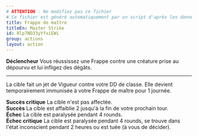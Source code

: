 ```yaml
---
# ATTENTION : Ne modifiez pas ce fichier
# Ce fichier est généré automatiquement par un script d'après les données du module Foundry VTT officiel et de sa traduction
title: Frappe de maître
titleEn: Master Strike
id: Rlp7ND33yYfxiEWi
group: actions
layout: action
---
```

<p><span id="ctl00_MainContent_DetailedOutput"><strong>Déclencheur</strong> Vous réussissez une Frappe contre une créature prise au dépourvu et lui infligez des dégâts.</span></p><hr><p>La cible fait un jet de Vigueur contre votre DD de classe. Elle devient temporairement immunisée à votre Frappe de maître pour 1 journée.</p><p><strong>Succès critique</strong> La cible n'est pas affectée.<br><strong>Succès</strong> La cible est affaiblie 2 jusqu'à la fin de votre prochain tour.<br><strong>Échec</strong> La cible est paralysée pendant 4 rounds.<br><strong>Échec critique</strong> La cible est paralysée pendant 4 rounds, se trouve dans l'état inconscient pendant 2 heures ou est tuée (à vous de décider).</p>
